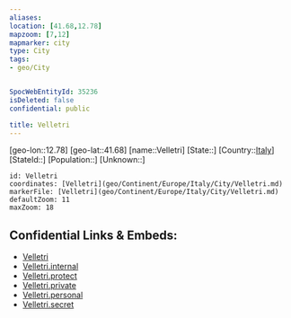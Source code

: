 ```yaml
---
aliases: 
location: [41.68,12.78]
mapzoom: [7,12] 
mapmarker: city 
type: City
tags:
- geo/City


SpocWebEntityId: 35236
isDeleted: false
confidential: public

title: Velletri
---
```

[geo-lon::12.78]
[geo-lat::41.68]
[name::Velletri]
[State::]
[Country::[Italy](geo/Continent/Europe/Italy.md)]
[StateId::]
[Population::]
[Unknown::]


```leaflet
id: Velletri
coordinates: [Velletri](geo/Continent/Europe/Italy/City/Velletri.md)
markerFile: [Velletri](geo/Continent/Europe/Italy/City/Velletri.md)
defaultZoom: 11 
maxZoom: 18
```


## Confidential Links & Embeds: 
- [Velletri](../../../../../../_public/geo/Continent/Europe/Italy/City/Velletri.md) 
- [Velletri.internal](../../../../../../_internal/geo/Continent/Europe/Italy/City/Velletri.internal.md) 
- [Velletri.protect](../../../../../../_protect/geo/Continent/Europe/Italy/City/Velletri.protect.md) 
- [Velletri.private](../../../../../../_private/geo/Continent/Europe/Italy/City/Velletri.private.md) 
- [Velletri.personal](../../../../../../_personal/geo/Continent/Europe/Italy/City/Velletri.personal.md) 
- [Velletri.secret](../../../../../../_secret/geo/Continent/Europe/Italy/City/Velletri.secret.md) 
